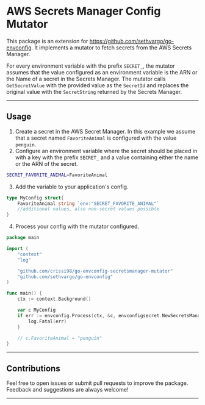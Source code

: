 # AWS Secrets Manager Config Mutator

This package is an extension for https://github.com/sethvargo/go-envconfig.
It implements a mutator to fetch secrets from the AWS Secrets Manager.

For every environment variable with the prefix `SECRET_`, the mutator assumes that the value configured as an
environment variable is the ARN or the Name of a secret in the Secrets Manager.
The mutator calls `GetSecretValue` with the provided value as the `SecretId` and replaces the original value with the
`SecretString` returned by the Secrets Manager.

---

## Usage

1. Create a secret in the AWS Secret Manager.
   In this example we assume that a secret named `FavoriteAnimal` is configured with the value `penguin`.
2. Configure an environment variable where the secret should be placed in with a key with the prefix `SECRET_` and a
   value containing either the name or the ARN of the secret.
```bash
SECRET_FAVORITE_ANIMAL=FavoriteAnimal
```

3. Add the variable to your application's config.

```go
type MyConfig struct{
	FavoriteAnimal string `env:"SECRET_FAVORITE_ANIMAL"`
	//additional values, also non-secret values possible
}

```

4. Process your config with the mutator configured.

```go
package main

import (
	"context"
	"log"

	"github.com/crissi98/go-envconfig-secretsmanager-mutator"
	"github.com/sethvargo/go-envconfig"
)

func main() {
	ctx := context.Background()

	var c MyConfig
	if err := envconfig.Process(ctx, &c, envconfigsecret.NewSecretsManagerMutator(ctx)); err != nil {
		log.Fatal(err)
	}

	// c.FavoriteAnimal = "penguin"
}
```

---

## Contributions
Feel free to open issues or submit pull requests to improve the package. Feedback and suggestions are always welcome!

---

